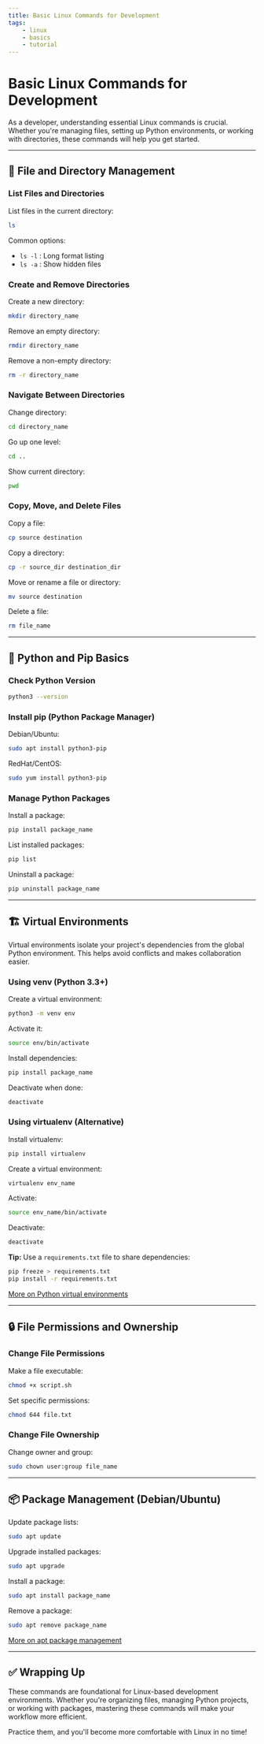 ```yaml
---
title: Basic Linux Commands for Development
tags:
    - linux
    - basics
    - tutorial
---
```

# Basic Linux Commands for Development

As a developer, understanding essential Linux commands is crucial. Whether you're managing files, setting up Python environments, or working with directories, these commands will help you get started.

---

## 📁 File and Directory Management

### List Files and Directories
List files in the current directory:
```bash
ls
```
Common options:
- `ls -l` : Long format listing
- `ls -a` : Show hidden files

### Create and Remove Directories
Create a new directory:
```bash
mkdir directory_name
```
Remove an empty directory:
```bash
rmdir directory_name
```
Remove a non-empty directory:
```bash
rm -r directory_name
```

### Navigate Between Directories
Change directory:
```bash
cd directory_name
```
Go up one level:
```bash
cd ..
```
Show current directory:
```bash
pwd
```

### Copy, Move, and Delete Files
Copy a file:
```bash
cp source destination
```
Copy a directory:
```bash
cp -r source_dir destination_dir
```
Move or rename a file or directory:
```bash
mv source destination
```
Delete a file:
```bash
rm file_name
```

---

## 🐍 Python and Pip Basics

### Check Python Version
```bash
python3 --version
```

### Install pip (Python Package Manager)
Debian/Ubuntu:
```bash
sudo apt install python3-pip
```
RedHat/CentOS:
```bash
sudo yum install python3-pip
```

### Manage Python Packages
Install a package:
```bash
pip install package_name
```
List installed packages:
```bash
pip list
```
Uninstall a package:
```bash
pip uninstall package_name
```

---

## 🏗️ Virtual Environments

Virtual environments isolate your project's dependencies from the global Python environment. This helps avoid conflicts and makes collaboration easier.

### Using venv (Python 3.3+)
Create a virtual environment:
```bash
python3 -m venv env
```
Activate it:
```bash
source env/bin/activate
```
Install dependencies:
```bash
pip install package_name
```
Deactivate when done:
```bash
deactivate
```

### Using virtualenv (Alternative)
Install virtualenv:
```bash
pip install virtualenv
```
Create a virtual environment:
```bash
virtualenv env_name
```
Activate:
```bash
source env_name/bin/activate
```
Deactivate:
```bash
deactivate
```

**Tip:** Use a `requirements.txt` file to share dependencies:
```bash
pip freeze > requirements.txt
pip install -r requirements.txt
```

[More on Python virtual environments](https://docs.python.org/3/tutorial/venv.html)

---

## 🔒 File Permissions and Ownership

### Change File Permissions
Make a file executable:
```bash
chmod +x script.sh
```
Set specific permissions:
```bash
chmod 644 file.txt
```

### Change File Ownership
Change owner and group:
```bash
sudo chown user:group file_name
```

---

## 📦 Package Management (Debian/Ubuntu)

Update package lists:
```bash
sudo apt update
```
Upgrade installed packages:
```bash
sudo apt upgrade
```
Install a package:
```bash
sudo apt install package_name
```
Remove a package:
```bash
sudo apt remove package_name
```

[More on apt package management](https://wiki.debian.org/apt)

---

## ✅ Wrapping Up

These commands are foundational for Linux-based development environments. Whether you're organizing files, managing Python projects, or working with packages, mastering these commands will make your workflow more efficient.

Practice them, and you'll become more comfortable with Linux in no time!
